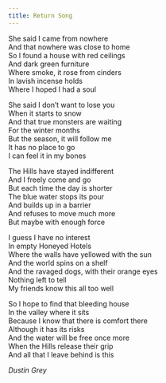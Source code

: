 ```yaml
---
title: Return Song
---
```


She said I came from nowhere  
And that nowhere was close to home  
So I found a house with red ceilings  
And dark green furniture  
Where smoke, it rose from cinders  
In lavish incense holds  
Where I hoped I had a soul  

She said I don’t want to lose you  
When it starts to snow  
And that true monsters are waiting  
For the winter months  
But the season, it will follow me  
It has no place to go  
I can feel it in my bones  

The Hills have stayed indifferent  
And I freely come and go  
But each time the day is shorter  
The blue water stops its pour  
And builds up in a barrier  
And refuses to move much more  
But maybe with enough force  

I guess I have no interest  
In empty Honeyed Hotels  
Where the walls have yellowed with the sun  
And the world spins on a shelf  
And the ravaged dogs, with their orange eyes  
Nothing left to tell  
My friends know this all too well  

So I hope to find that bleeding house  
In the valley where it sits  
Because I know that there is comfort there  
Although it has its risks  
And the water will be free once more  
When the Hills release their grip  
And all that I leave behind is this  

*Dustin Grey*
